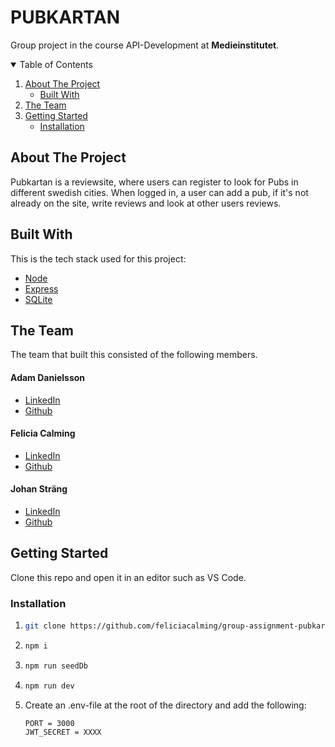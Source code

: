 # PUBKARTAN

Group project in the course API-Development at **Medieinstitutet**.

<details open="open">
  <summary>Table of Contents</summary>
  <ol>
    <li>
      <a href="#about-the-project">About The Project</a>
      <ul>
        <li><a href="#built-with">Built With</a></li>
      </ul>
    </li>
    <li><a href="#the-team">The Team</a></li>
    <li>
      <a href="#getting-started">Getting Started</a>
      <ul>
        <li><a href="#installation">Installation</a></li>
      </ul>
    </li>
  </ol>
</details>

## About The Project

Pubkartan is a reviewsite, where users can register to look for Pubs in different swedish cities. When logged in, a user can add a pub, if it's not already on the site, write reviews and look at other users reviews.

## Built With

This is the tech stack used for this project:

- [Node](https://nodejs.org/)
- [Express](https://expressjs.com/)
- [SQLite](https://www.sqlite.org/index.html)

## The Team

The team that built this consisted of the following members.

#### Adam Danielsson

- [LinkedIn](https://www.linkedin.com/in/adam-danielsson-589265193/)
- [Github](https://github.com/adamovd)

#### Felicia Calming

- [LinkedIn](https://www.linkedin.com/in/felicia-calming/)
- [Github](https://github.com/feliciacalming)

#### Johan Sträng

- [LinkedIn](https://www.linkedin.com/in/johan-str%C3%A4ng-a2b81824b/)
- [Github](https://github.com/JohanStrang)

## Getting Started

Clone this repo and open it in an editor such as VS Code.

### Installation

1. ```sh
   git clone https://github.com/feliciacalming/group-assignment-pubkartan
   ```
2. ```sh
   npm i
   ```
3. ```sh
   npm run seedDb
   ```
4. ```sh
   npm run dev
   ```
5. Create an .env-file at the root of the directory and add the following:
   ```bash
   PORT = 3000
   JWT_SECRET = XXXX
   ```
